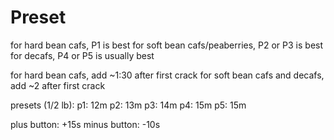 # Preset

for hard bean cafs, P1 is best
for soft bean cafs/peaberries, P2 or P3 is best
for decafs, P4 or P5 is usually best

for hard bean cafs, add ~1:30 after first crack
for soft bean cafs and decafs, add ~2 after first crack

presets (1/2 lb):
p1: 12m
p2: 13m
p3: 14m
p4: 15m
p5: 15m

plus button: +15s
minus button: -10s

